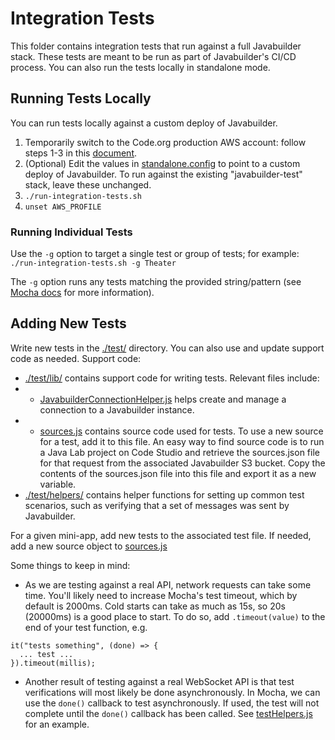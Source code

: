 # Integration Tests

This folder contains integration tests that run against a full Javabuilder stack. These tests are meant to be run
as part of Javabuilder's CI/CD process. You can also run the tests locally in standalone mode.

## Running Tests Locally

You can run tests locally against a custom deploy of Javabuilder.

1. Temporarily switch to the Code.org production AWS account: follow steps 1-3 in this [document](https://docs.google.com/document/d/1mMQK6HhniLsz9lynzhUcm7Tcw_2WVLBxADe0WzqL6rM/edit#bookmark=id.wtrskofu4rb9).
2. (Optional) Edit the values in [standalone.config](./standalone.config) to point to a custom deploy of Javabuilder. To run against the existing "javabuilder-test" stack, leave
   these unchanged.
3. `./run-integration-tests.sh`
4. `unset AWS_PROFILE`

### Running Individual Tests

Use the `-g` option to target a single test or group of tests; for example: `./run-integration-tests.sh -g Theater`

The `-g` option runs any tests matching the provided string/pattern (see [Mocha docs](https://mochajs.org/#usage) for more information).

## Adding New Tests

Write new tests in the [./test/](./test/) directory. You can also use and update support code as needed.
Support code:

- [./test/lib/](./test/lib/) contains support code for writing tests. Relevant files include:
- - [JavabuilderConnectionHelper.js](./test/lib/JavabuilderConnectionHelper.js) helps create and manage a connection to a Javabuilder instance.
- - [sources.js](./test/lib/sources.js) contains source code used for tests. To use a new source for a test, add it to this file. An easy way to find source
    code is to run a Java Lab project on Code Studio and retrieve the sources.json file for that request from the associated Javabuilder S3 bucket. Copy the contents
    of the sources.json file into this file and export it as a new variable.
- [./test/helpers/](./test/helpers/) contains helper functions for setting up common test scenarios, such as verifying that a set of messages was sent by Javabuilder.

For a given mini-app, add new tests to the associated test file. If needed, add a new source object to [sources.js](./test/lib/sources.js)

Some things to keep in mind:

- As we are testing against a real API, network requests can take some time. You'll likely need to increase Mocha's test timeout, which by default is 2000ms.
  Cold starts can take as much as 15s, so 20s (20000ms) is a good place to start. To do so, add `.timeout(value)` to the end of your test function, e.g.

```
it("tests something", (done) => {
  ... test ...
}).timeout(millis);
```

- Another result of testing against a real WebSocket API is that test verifications will most likely be done asynchronously. In Mocha, we can use the `done()` callback
  to test asynchronously. If used, the test will not complete until the `done()` callback has been called. See [testHelpers.js](./test/helpers/testHelpers.js) for an example.
